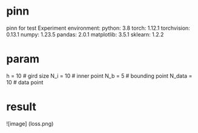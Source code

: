 # pinn
pinn for test
    Experiment environment:
    python: 3.8
    torch: 1.12.1
    torchvision: 0.13.1
    numpy: 1.23.5
    pandas: 2.0.1
    matplotlib: 3.5.1
    sklearn: 1.2.2

# param
h = 10 # gird size
N_i = 10 # inner point
N_b = 5 # bounding point
N_data = 10 # data point

# result
![image] (loss.png)
